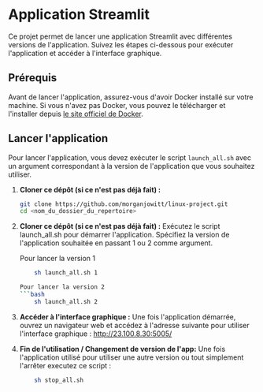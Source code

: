 # Application Streamlit

Ce projet permet de lancer une application Streamlit avec différentes versions de l'application. Suivez les étapes ci-dessous pour exécuter l'application et accéder à l'interface graphique.

## Prérequis

Avant de lancer l'application, assurez-vous d'avoir Docker installé sur votre machine. Si vous n'avez pas Docker, vous pouvez le télécharger et l'installer depuis [le site officiel de Docker](https://www.docker.com/get-started).

## Lancer l'application

Pour lancer l'application, vous devez exécuter le script `launch_all.sh` avec un argument correspondant à la version de l'application que vous souhaitez utiliser.

1. **Cloner ce dépôt (si ce n'est pas déjà fait) :**
   
   ```bash
   git clone https://github.com/morganjowitt/linux-project.git
   cd <nom_du_dossier_du_repertoire>

2. **Cloner ce dépôt (si ce n'est pas déjà fait) :**
    Exécutez le script launch_all.sh pour démarrer l'application. Spécifiez la version de l'application souhaitée en passant 1 ou 2 comme argument.

    Pour lancer la version 1
    ```bash
        sh launch_all.sh 1

    Pour lancer la version 2
    ```bash
        sh launch_all.sh 2

3. **Accéder à l'interface graphique :**
    Une fois l'application démarrée, ouvrez un navigateur web et accédez à l'adresse suivante pour utiliser l'interface graphique : http://23.100.8.30:5005/

4. **Fin de l'utilisation / Changement de version de l'app:**
    Une fois l'application utilisé pour utiliser une autre version ou tout simplement l'arrêter executez ce script :
    ```bash
        sh stop_all.sh
